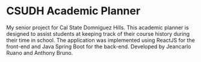 # CSUDH Academic Planner
My senior project for Cal State Domniguez Hills.
This academic planner is designed to assist students at keeping track of their course history during their time in school.
The application was implemented using ReactJS for the front-end and Java Spring Boot for the back-end.
Developed by Jeancarlo Ruano and Anthony Bruno.
